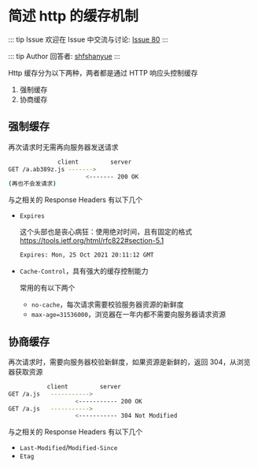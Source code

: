 # 简述 http 的缓存机制



::: tip Issue 
 欢迎在 Issue 中交流与讨论: [Issue 80](https://github.com/shfshanyue/Daily-Question/issues/80) 
:::

::: tip Author 
回答者: [shfshanyue](https://github.com/shfshanyue) 
:::

Http 缓存分为以下两种，两者都是通过 HTTP 响应头控制缓存

1. 强制缓存
1. 协商缓存

## 强制缓存

再次请求时无需再向服务器发送请求

``` bash
              client         server
GET /a.ab389z.js ------->
                      <------- 200 OK
(再也不会发请求)
```

与之相关的 Response Headers 有以下几个

+ `Expires`

  这个头部也是丧心病狂：使用绝对时间，且有固定的格式 <https://tools.ietf.org/html/rfc822#section-5.1>

  ``` bash
  Expires: Mon, 25 Oct 2021 20:11:12 GMT
  ```

+ `Cache-Control`，具有强大的缓存控制能力

  常用的有以下两个

  + `no-cache`，每次请求需要校验服务器资源的新鲜度
  + `max-age=31536000`，浏览器在一年内都不需要向服务器请求资源

## 协商缓存

再次请求时，需要向服务器校验新鲜度，如果资源是新鲜的，返回 304，从浏览器获取资源

``` bash
           client         server
GET /a.js   ----------->
                   <----------- 200 OK
GET /a.js   ----------->
                   <----------- 304 Not Modified
```

与之相关的 Response Headers 有以下几个

+ `Last-Modified`/`Modified-Since`
+ `Etag`